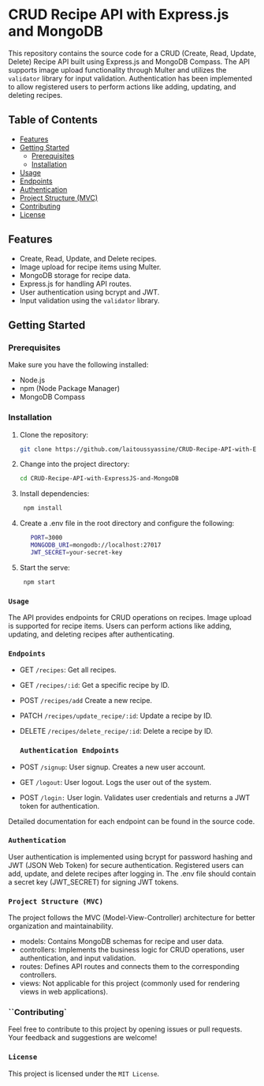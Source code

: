 # CRUD Recipe API with Express.js and MongoDB

This repository contains the source code for a CRUD (Create, Read, Update, Delete) Recipe API built using Express.js and MongoDB Compass. The API supports image upload functionality through Multer and utilizes the `validator` library for input validation. Authentication has been implemented to allow registered users to perform actions like adding, updating, and deleting recipes.

## Table of Contents

- [Features](#features)
- [Getting Started](#getting-started)
  - [Prerequisites](#prerequisites)
  - [Installation](#installation)
- [Usage](#usage)
- [Endpoints](#endpoints)
- [Authentication](#authentication)
- [Project Structure (MVC)](#project-structure-mvc)
- [Contributing](#contributing)
- [License](#license)

## Features

- Create, Read, Update, and Delete recipes.
- Image upload for recipe items using Multer.
- MongoDB storage for recipe data.
- Express.js for handling API routes.
- User authentication using bcrypt and JWT.
- Input validation using the `validator` library.

## Getting Started

### Prerequisites

Make sure you have the following installed:

- Node.js
- npm (Node Package Manager)
- MongoDB Compass

### Installation

1. Clone the repository:

   ```bash
   git clone https://github.com/laitoussyassine/CRUD-Recipe-API-with-ExpressJS-and-MongoDB.git
   ```

2. Change into the project directory:

   ```bash
   cd CRUD-Recipe-API-with-ExpressJS-and-MongoDB
   ```

3. Install dependencies:

   ```bash
    npm install
   ```

4. Create a .env file in the root directory and configure the following:

   ```bash
      PORT=3000
      MONGODB_URI=mongodb://localhost:27017
      JWT_SECRET=your-secret-key
   ```

5. Start the serve:

   ```bash
    npm start
   ```

### `Usage`

The API provides endpoints for CRUD operations on recipes. Image upload is supported for recipe items. Users can perform actions like adding, updating, and deleting recipes after authenticating.

### `Endpoints`

- GET `/recipes`: Get all recipes.
- GET `/recipes/:id`: Get a specific recipe by ID.
- POST `/recipes/add` Create a new recipe.
- PATCH `/recipes/update_recipe/:id`: Update a recipe by ID.
- DELETE `/recipes/delete_recipe/:id`: Delete a recipe by ID.

  ### `Authentication Endpoints`

- POST `/signup`: User signup. Creates a new user account.
- GET `/logout`: User logout. Logs the user out of the system.
- POST `/login:` User login. Validates user credentials and returns a JWT token for authentication.

Detailed documentation for each endpoint can be found in the source code.

### `Authentication`

User authentication is implemented using bcrypt for password hashing and JWT (JSON Web Token) for secure authentication. Registered users can add, update, and delete recipes after logging in. The .env file should contain a secret key (JWT_SECRET) for signing JWT tokens.

### `Project Structure (MVC)`

The project follows the MVC (Model-View-Controller) architecture for better organization and maintainability.

- models: Contains MongoDB schemas for recipe and user data.
- controllers: Implements the business logic for CRUD operations, user authentication, and input validation.
- routes: Defines API routes and connects them to the corresponding controllers.
- views: Not applicable for this project (commonly used for rendering views in web applications).

### ``Contributing`

Feel free to contribute to this project by opening issues or pull requests. Your feedback and suggestions are welcome!

### `License`

This project is licensed under the `MIT License`.
